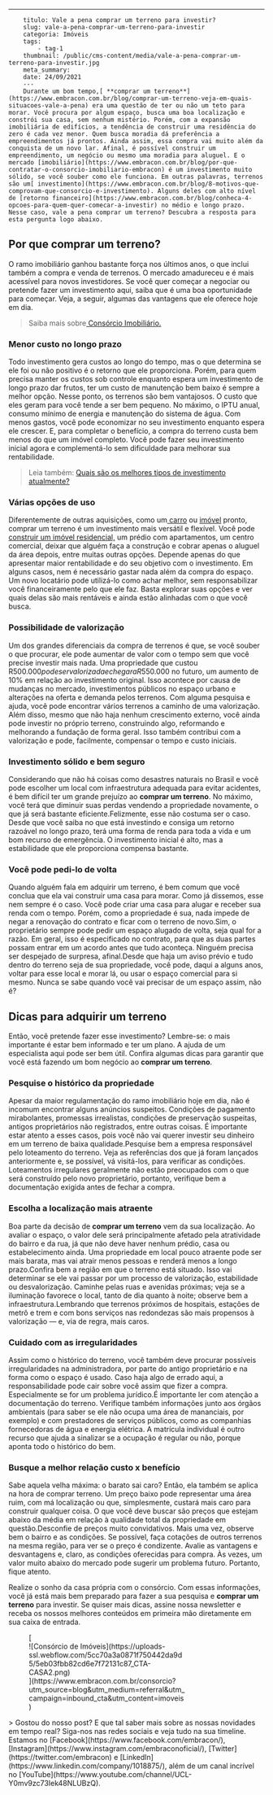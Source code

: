 ---
        titulo: Vale a pena comprar um terreno para investir?
        slug: vale-a-pena-comprar-um-terreno-para-investir
        categoria: Imóveis
        tags:
            - tag-1
        thumbnail: /public/cms-content/media/vale-a-pena-comprar-um-terreno-para-investir.jpg
        meta_summary: 
        date: 24/09/2021
        ---
        Durante um bom tempo,[ **comprar um terreno**](https://www.embracon.com.br/blog/comprar-um-terreno-veja-em-quais-situacoes-vale-a-pena) era uma questão de ter ou não um teto para morar. Você procura por algum espaço, busca uma boa localização e constrói sua casa, sem nenhum mistério. Porém, com a expansão imobiliária de edifícios, a tendência de construir uma residência do zero é cada vez menor. Quem busca moradia dá preferência a empreendimentos já prontos. Ainda assim, essa compra vai muito além da conquista de um novo lar. Afinal, é possível construir um empreendimento, um negócio ou mesmo uma moradia para aluguel. E o mercado [imobiliário](https://www.embracon.com.br/blog/por-que-contratar-o-consorcio-imobiliario-embracon) é um investimento muito sólido, se você souber como ele funciona. Em outras palavras, terrenos são um[ investimento](https://www.embracon.com.br/blog/8-motivos-que-comprovam-que-consorcio-e-investimento). Alguns deles com alto nível de [retorno financeiro](https://www.embracon.com.br/blog/conheca-4-opcoes-para-quem-quer-comecar-a-investir) no médio e longo prazo. Nesse caso, vale a pena comprar um terreno? Descubra a resposta para esta pergunta logo abaixo.

Por que comprar um terreno?
---------------------------

O ramo imobiliário ganhou bastante força nos últimos anos, o que inclui também a compra e venda de terrenos. O mercado amadureceu e é mais acessível para novos investidores. Se você quer começar a negociar ou pretende fazer um investimento aqui, saiba que é uma boa oportunidade para começar. Veja, a seguir, algumas das vantagens que ele oferece hoje em dia.

> Saiba mais sobre[ Consórcio Imobiliário.](https://www.embracon.com.br/blog/guia-completo-consorcio-imobiliario)

### Menor custo no longo prazo

Todo investimento gera custos ao longo do tempo, mas o que determina se ele foi ou não positivo é o retorno que ele proporciona. Porém, para quem precisa manter os custos sob controle enquanto espera um investimento de longo prazo dar frutos, ter um custo de manutenção bem baixo é sempre a melhor opção. Nesse ponto, os terrenos são bem vantajosos. O custo que eles geram para você tende a ser bem pequeno. No máximo, o IPTU anual, consumo mínimo de energia e manutenção do sistema de água. Com menos gastos, você pode economizar no seu investimento enquanto espera ele crescer. E, para completar o benefício, a compra do terreno custa bem menos do que um imóvel completo. Você pode fazer seu investimento inicial agora e complementá-lo sem dificuldade para melhorar sua rentabilidade.

> Leia também: [Quais são os melhores tipos de investimento atualmente?](https://www.embracon.com.br/blog/quais-sao-os-melhores-tipos-de-investimentos-atualmente-confira)

### Várias opções de uso

Diferentemente de outras aquisições, como um[ carro](https://www.embracon.com.br/consorcio-de-carros) ou [imóvel](https://www.embracon.com.br/consorcio-de-imoveis) pronto, comprar um terreno é um investimento mais versátil e flexível. Você pode[ construir um imóvel residencial,](https://www.embracon.com.br/blog/5-coisas-que-voce-precisa-saber-para-construir-uma-casa) um prédio com apartamentos, um centro comercial, deixar que alguém faça a construção e cobrar apenas o aluguel da área depois, entre muitas outras opções. Depende apenas do que apresentar maior rentabilidade e do seu objetivo com o investimento. Em alguns casos, nem é necessário gastar nada além da compra do espaço. Um novo locatário pode utilizá-lo como achar melhor, sem responsabilizar você financeiramente pelo que ele faz. Basta explorar suas opções e ver quais delas são mais rentáveis e ainda estão alinhadas com o que você busca.

### Possibilidade de valorização

Um dos grandes diferenciais da compra de terrenos é que, se você souber o que procurar, ele pode aumentar de valor com o tempo sem que você precise investir mais nada. Uma propriedade que custou R$500.000 pode ser valorizada e chegar a R$550.000 no futuro, um aumento de 10% em relação ao investimento original. Isso acontece por causa de mudanças no mercado, investimentos públicos no espaço urbano e alterações na oferta e demanda pelos terrenos. Com alguma pesquisa e ajuda, você pode encontrar vários terrenos a caminho de uma valorização. Além disso, mesmo que não haja nenhum crescimento externo, você ainda pode investir no próprio terreno, construindo algo, reformando e melhorando a fundação de forma geral. Isso também contribui com a valorização e pode, facilmente, compensar o tempo e custo iniciais.

### Investimento sólido e bem seguro

Considerando que não há coisas como desastres naturais no Brasil e você pode escolher um local com infraestrutura adequada para evitar acidentes, é bem difícil ter um grande prejuízo ao **comprar um terreno**. No máximo, você terá que diminuir suas perdas vendendo a propriedade novamente, o que já será bastante eficiente.Felizmente, esse não costuma ser o caso. Desde que você saiba no que está investindo e consiga um retorno razoável no longo prazo, terá uma forma de renda para toda a vida e um bom recurso de emergência. O investimento inicial é alto, mas a estabilidade que ele proporciona compensa bastante.

### Você pode pedi-lo de volta

Quando alguém fala em adquirir um terreno, é bem comum que você conclua que ela vai construir uma casa para morar. Como já dissemos, esse nem sempre é o caso. Você pode criar uma casa para alugar e receber sua renda com o tempo. Porém, como a propriedade é sua, nada impede de negar a renovação do contrato e ficar com o terreno de novo.Sim, o proprietário sempre pode pedir um espaço alugado de volta, seja qual for a razão. Em geral, isso é especificado no contrato, para que as duas partes possam entrar em um acordo antes que tudo aconteça. Ninguém precisa ser despejado de surpresa, afinal.Desde que haja um aviso prévio e tudo dentro do terreno seja de sua propriedade, você pode, daqui a alguns anos, voltar para esse local e morar lá, ou usar o espaço comercial para si mesmo. Nunca se sabe quando você vai precisar de um espaço assim, não é?

Dicas para adquirir um terreno
------------------------------

Então, você pretende fazer esse investimento? Lembre-se: o mais importante é estar bem informado e ter um plano. A ajuda de um especialista aqui pode ser bem útil. Confira algumas dicas para garantir que você está fazendo um bom negócio ao **comprar um terreno**.

### Pesquise o histórico da propriedade

Apesar da maior regulamentação do ramo imobiliário hoje em dia, não é incomum encontrar alguns anúncios suspeitos. Condições de pagamento mirabolantes, promessas irrealistas, condições de preservação suspeitas, antigos proprietários não registrados, entre outras coisas. É importante estar atento a esses casos, pois você não vai querer investir seu dinheiro em um terreno de baixa qualidade.Pesquise bem a empresa responsável pelo loteamento do terreno. Veja as referências dos que já foram lançados anteriormente e, se possível, vá visitá-los, para verificar as condições. Loteamentos irregulares geralmente não estão preocupados com o que será construído pelo novo proprietário, portanto, verifique bem a documentação exigida antes de fechar a compra.

### Escolha a localização mais atraente

Boa parte da decisão de **comprar um terreno** vem da sua localização. Ao avaliar o espaço, o valor dele será principalmente afetado pela atratividade do bairro e da rua, já que não deve haver nenhum prédio, casa ou estabelecimento ainda. Uma propriedade em local pouco atraente pode ser mais barata, mas vai atrair menos pessoas e renderá menos a longo prazo.Confira bem a região em que o terreno está situado. Isso vai determinar se ele vai passar por um processo de valorização, estabilidade ou desvalorização. Caminhe pelas ruas e avenidas próximas; veja se a iluminação favorece o local, tanto de dia quanto à noite; observe bem a infraestrutura.Lembrando que terrenos próximos de hospitais, estações de metrô e trem e com bons serviços nas redondezas são mais propensos à valorização — e, via de regra, mais caros.

### Cuidado com as irregularidades

Assim como o histórico do terreno, você também deve procurar possíveis irregularidades na administradora, por parte do antigo proprietário e na forma como o espaço é usado. Caso haja algo de errado aqui, a responsabilidade pode cair sobre você assim que fizer a compra. Especialmente se for um problema jurídico.É importante ler com atenção a documentação do terreno. Verifique também informações junto aos órgãos ambientais (para saber se ele não ocupa uma área de mananciais, por exemplo) e com prestadores de serviços públicos, como as companhias fornecedoras de água e energia elétrica. A matrícula individual é outro recurso que ajuda a sinalizar se a ocupação é regular ou não, porque aponta todo o histórico do bem.

### Busque a melhor relação custo x benefício

Sabe aquela velha máxima: o barato sai caro? Então, ela também se aplica na hora de comprar terreno. Um preço baixo pode representar uma área ruim, com má localização ou que, simplesmente, custará mais caro para construir qualquer coisa. O que você deve buscar são preços que estejam abaixo da média em relação à qualidade total da propriedade em questão.Desconfie de preços muito convidativos. Mais uma vez, observe bem o bairro e as condições. Se possível, faça cotações de outros terrenos na mesma região, para ver se o preço é condizente. Avalie as vantagens e desvantagens e, claro, as condições oferecidas para compra. Às vezes, um valor muito abaixo do mercado pode sugerir um problema futuro. Portanto, fique atento.

Realize o sonho da casa própria com o consórcio. Com essas informações, você já está mais bem preparado para fazer a sua pesquisa e **comprar um terreno** para investir. Se quiser mais dicas, assine nossa newsletter e receba os nossos melhores conteúdos em primeira mão diretamente em sua caixa de entrada.

<figure class="w-richtext-figure-type-image w-richtext-align-center" style="max-width:310px">[<div>![Consórcio de Imóveis](https://uploads-ssl.webflow.com/5cc70a3a0871f750442da9d5/5eb03fbb82cd6e7f72131c87_CTA-CASA2.png)</div>](https://www.embracon.com.br/consorcio?utm_source=blog&utm_medium=referral&utm_campaign=inbound_cta&utm_content=imoveis)</figure>> Gostou do nosso post? E que tal saber mais sobre as nossas novidades em tempo real? Siga-nos nas redes sociais e veja tudo na sua timeline. Estamos no [Facebook](https://www.facebook.com/embracon/), [Instagram](https://www.instagram.com/embraconoficial/), [Twitter](https://twitter.com/embracon) e [LinkedIn](https://www.linkedin.com/company/1018875/), além de um canal incrível no [YouTube](https://www.youtube.com/channel/UCL-Y0mv9zc73Iek48NLUBzQ).

‍
        